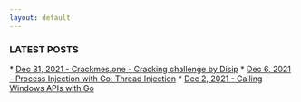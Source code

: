 ```yaml
---
layout: default
---
```


<h3>LATEST POSTS</h3>
* <a href="./posts/2021/12/cracking-challenge-by-disip.html">Dec 31, 2021 - Crackmes.one - Cracking challenge by Disip</a>
* <a href="./posts/2021/12/process-injection-with-go.html">Dec 6, 2021 - Process Injection with Go: Thread Injection</a>
* <a href="./posts/2021/12/call-windows-api-with-go.html">Dec 2, 2021 - Calling Windows APIs with Go</a>
